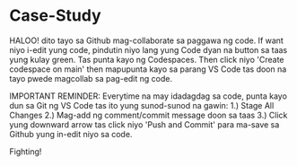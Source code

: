 # Case-Study

HALOO! dito tayo sa Github mag-collaborate sa paggawa ng code. If want niyo i-edit yung code,
pindutin niyo lang yung Code dyan na button sa taas yung kulay green. Tas punta kayo
ng Codespaces. Then click niyo 'Create codespace on main' then mapupunta kayo sa parang VS Code tas
doon na tayo pwede magcollab sa pag-edit ng code.

IMPORTANT REMINDER:
Everytime na may idadagdag sa code, punta kayo dun sa Git ng VS Code tas ito yung sunod-sunod na gawin:
1.) Stage All Changes 
2.) Mag-add ng comment/commit message doon sa taas
3.) Click yung downward arrow tas click niyo 'Push and Commit' para ma-save sa Github yung in-edit niyo sa code.

Fighting!
